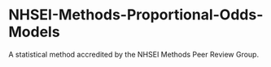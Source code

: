 # NHSEI-Methods-Proportional-Odds-Models
A statistical method accredited by the NHSEI Methods Peer Review Group.
